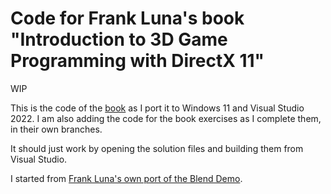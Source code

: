 # Code for Frank Luna's book "Introduction to 3D Game Programming with DirectX 11" 

WIP

This is the code of the [book](https://www.amazon.com/Introduction-3D-Game-Programming-DirectX/dp/1936420228) as I port it to Windows 11 and Visual Studio 2022. I am also adding the code for the book exercises as I complete them, in their own branches.

It should just work by opening the solution files and building them from Visual Studio.

I started from [Frank Luna's own port of the Blend Demo](http://www.d3dcoder.net/d3d11.htm).